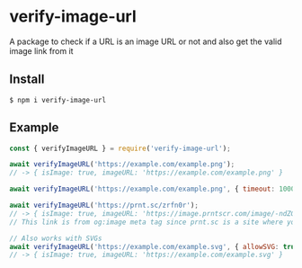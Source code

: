 # verify-image-url

A package to check if a URL is an image URL or not and also get the valid image link from it

## Install

```
$ npm i verify-image-url
```

## Example

```js
const { verifyImageURL } = require('verify-image-url');

await verifyImageURL('https://example.com/example.png');
// -> { isImage: true, imageURL: 'https://example.com/example.png' }

await verifyImageURL('https://example.com/example.png', { timeout: 10000 }); // Sets timeout to 10 seconds, default is 5

await verifyImageURL('https://prnt.sc/zrfn0r');
// -> { isImage: true, imageURL: 'https://image.prntscr.com/image/-ndZGuDMRfu7oDAR-fESzg.png' }
// This link is from og:image meta tag since prnt.sc is a site where you can upload screenshots and get the web page url from it which isn't your image link but it's in the meta tag

// Also works with SVGs
await verifyImageURL('https://example.com/example.svg', { allowSVG: true });
// -> { isImage: true, imageURL: 'https://example.com/example.svg' }
```
